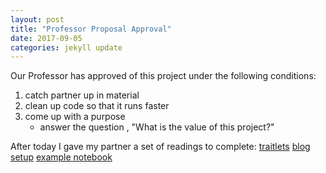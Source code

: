 ```yaml
---
layout: post
title: "Professor Proposal Approval"
date: 2017-09-05
categories: jekyll update
---
```


Our Professor has approved of this project under the following conditions:
1. catch partner up in material
2. clean up code so that it runs faster
3. come up with a purpose
    * answer the question , "What is the value of this project?"

After today I gave my partner a set of readings to complete:
[traitlets][tr]
[blog setup][bs]
[example notebook][en]


[tr]: http://traitlets.readthedocs.io/en/stable/index.html
[bs]: https://github.com/numfocus/gsoc/blob/master/gsoc_student_blog_setup.md
[en]: https://github.com/katierose1029/gsoc_work/blob/master/traitlet_testing/rmorshea_traitlets-examples.ipynb
